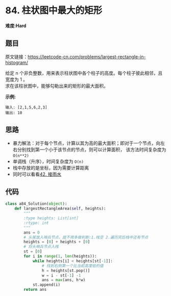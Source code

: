 # 84. 柱状图中最大的矩形
**难度:Hard**
## 题目
原文链接：https://leetcode-cn.com/problems/largest-rectangle-in-histogram/

给定 n 个非负整数，用来表示柱状图中各个柱子的高度。每个柱子彼此相邻，且宽度为 1 。  
求在该柱状图中，能够勾勒出来的矩形的最大面积。

**示例:**
```
输入: [2,1,5,6,2,3]
输出: 10
```
## 思路
* 暴力解法：对于每个节点，计算以其为高的最大面积；即对于一个节点，向左右分别找到第一个小于该节点的节点，则可以计算面积，
该方法时间复杂度为 `O(n**2)`
* 单调栈（升序），时间复杂度为 `O(n)`
* 栈中存放的是坐标，因为需要计算距离
* 同时可以看看[42. 接雨水](https://github.com/czzbb/leetcode-python/blob/master/code/0042-%E6%8E%A5%E9%9B%A8%E6%B0%B4.md)

## 代码
```python
class a84_Solution(object):
    def largestRectangleArea(self, heights):
        """
        :type heights: List[int]
        :rtype: int
        """
        ans = 0
        # 头尾放入哨兵节点，就不用多做判断:1.栈空 2.遍历完后栈中还有节点
        heights = [0] + heights + [0]
        # 将头哨兵节点入栈
        st = [0]
        for i in range(1, len(heights)):
            while heights[i] < heights[st[-1]]:
                # 找到右侧第一个比当前高度低的值
                h = heights[st.pop()]
                w = i - st[-1] -1
                ans = max(ans, h*w)
            st.append(i)
        return ans
```
